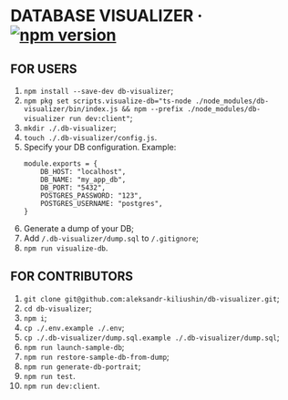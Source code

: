 # DATABASE VISUALIZER &middot; [![npm version](https://img.shields.io/npm/v/db-visualizer)](https://www.npmjs.com/package/db-visualizer)

## FOR USERS

1.  `npm install --save-dev db-visualizer`;
2.  `npm pkg set scripts.visualize-db="ts-node ./node_modules/db-visualizer/bin/index.js && npm --prefix ./node_modules/db-visualizer run dev:client"`;
3.  `mkdir ./.db-visualizer`;
4.  `touch ./.db-visualizer/config.js`.
5.  Specify your DB configuration. Example:
    ```
    module.exports = {
    	DB_HOST: "localhost",
    	DB_NAME: "my_app_db",
    	DB_PORT: "5432",
    	POSTGRES_PASSWORD: "123",
    	POSTGRES_USERNAME: "postgres",
    }
    ```
6.  Generate a dump of your DB;
7.  Add `/.db-visualizer/dump.sql` to `/.gitignore`;
8.  `npm run visualize-db`.

## FOR CONTRIBUTORS

1. `git clone git@github.com:aleksandr-kiliushin/db-visualizer.git`;
2. `cd db-visualizer`;
3. `npm i`;
4. `cp ./.env.example ./.env`;
5. `cp ./.db-visualizer/dump.sql.example ./.db-visualizer/dump.sql`;
6. `npm run launch-sample-db`;
7. `npm run restore-sample-db-from-dump`;
8. `npm run generate-db-portrait`;
9. `npm run test`.
10. `npm run dev:client`.
